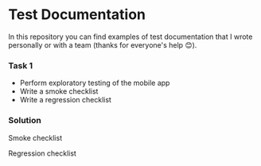 # Test Documentation
In this repository you can find examples of test documentation that I wrote personally or with a team (thanks for everyone's help 😊). 

### Task 1
- Perform exploratory testing of the mobile app 
- Write a smoke checklist 
- Write a regression checklist

### Solution 
Smoke checklist 

Regression checklist 